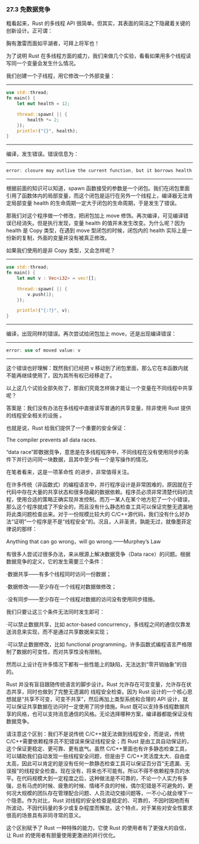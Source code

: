 ### 27.3 免数据竞争

粗看起来，Rust 的多线程 API 很简单。但其实，其表面的简洁之下隐藏着关键的创新设计。正可谓：

胸有激雷而面如平湖者，可拜上将军也！

为了说明 Rust 在多线程方面的威力，我们来做几个实验，看看如果用多个线程读写同一个变量会发生什么情况。

我们创建一个子线程，用它修改一个外部变量：

---

```rust
use std::thread;
fn main() {
    let mut health = 12;

    thread::spawn( || {
        health *= 2;
    });
    println!("{}", health);
}
```

---

编译，发生错误。错误信息为：

---

```rust
error: closure may outlive the current function, but it borrows health, which is owned by the current function
```

---

根据前面的知识可以知道，spawn 函数接受的参数是一个闭包。我们在闭包里面引用了函数体内的局部变量，而这个闭包是运行在另外一个线程上，编译器无法肯定局部变量 health 的生命周期一定大于闭包的生命周期，于是发生了错误。

那我们对这个程序做一个修改，把闭包加上 move 修饰。再次编译，可见编译错误已经消失。但是执行发现，变量 health 的值并未发生改变。为什么呢？因为 health 是 Copy 类型，在遇到 move 型闭包的时候，闭包内的 health 实际上是一份新的复制，外面的变量并没有被真正修改。

如果我们使用的是非 Copy 类型，又会怎样呢？

---

```rust
use std::thread;
fn main() {
    let mut v : Vec<i32> = vec![];

    thread::spawn( || {
        v.push(1);
    });

    println!("{:?}", v);
}
```

---

编译，出现同样的错误。再次尝试给闭包加上 move，还是出现编译错误：

---

```rust
error: use of moved value: v
```

---

这个错误也好理解：既然我们已经把 v 移动到了闭包里面，那么它在本函数内就不能再继续使用了，因为其所有权已经移走了。

以上这几个试验全部失败了，那我们究竟怎样做才能让一个变量在不同线程中共享呢？

答案是：我们没有办法在多线程中直接读写普通的共享变量，除非使用 Rust 提供的线程安全相关的设施 。

也就是说，Rust 给我们提供了一个重要的安全保证：

The compiler prevents all data races.

“data race”即数据竞争，意思是在多线程程序中，不同线程在没有使用同步的条件下并行访问同一块数据，且其中至少有一个是写操作的情况。

在笔者看来，这是一项革命性 的进步，非常值得关注。

在许多传统（非函数式）的编程语言中，并行程序设计是非常困难的，原因就在于代码中存在大量的共享状态和很多隐藏的数据依赖。程序员必须非常清楚代码的流程，使用合适的策略正确实现并发控制。而万一某人在某个地方犯了一个小错误，那么这个程序就成了不安全的，而且没有什么静态检查工具可以保证完整无遗漏地将此类问题检查出来。对于一份规模比较大的 C/C++源代码，我们没有什么好办法“证明”一个程序是不是“线程安全”的。况且，人非圣贤，孰能无过，就像墨菲定律说的那样：

Anything that can go wrong，will go wrong.——Murphey’s Law

有很多人尝试过很多办法，来从根源上解决数据竞争（Data race）的问题。根据数据竞争的定义，它的发生需要三个条件：

·数据共享——有多个线程同时访问一份数据；

·数据修改——至少存在一个线程对数据做修改；

·没有同步——至少存在一个线程对数据的访问没有使用同步措施。

我们只要让这三个条件无法同时发生即可：

·可以禁止数据共享，比如 actor-based concurrency，多线程之间的通信仅靠发送消息来实现，而不是通过共享数据来实现；

·可以禁止数据修改，比如 functional programming，许多函数式编程语言严格限制了数据的可变性，而对共享性没有限制。

然而以上设计在许多情况下都有一些性能上的缺陷，无法达到“零开销抽象”的目的。

Rust 并没有盲目跟随传统语言的脚步设计。Rust 允许存在可变变量，允许存在状态共享，同时也做到了完整无遗漏的 线程安全检查。因为 Rust 设计的一个核心思想就是“共享不可变，可变不共享”，然后再加上类型系统和合理的 API 设计，就可以保证共享数据在访问时一定使用了同步措施。Rust 既可以支持多线程数据共享的风格，也可以支持消息通信的风格。无论选择哪种方案，编译器都能保证没有数据竞争。

请注意这个区别：我们不是说传统 C/C++就无法做到线程安全，而是说，传统 C/C++需要依赖程序员不犯错误来保证线程安全；而 Rust 是由工具自动保证的，这个保证更稳定、更可靠、更有底气。虽然 C/C++里面也有许多静态检查工具，可以辅助我们自动发现一些线程安全问题，但是由于 C/C++灵活度太大、自由度太高，因此可以肯定的是没有任何一款静态检查工具可以保证百分百“无遗漏、无误报”的线程安全检查。现在没有，将来也不可能有。所以不得不依赖程序员的水平。在代码规模大到一定程度之后，这种做法是不可靠的，不论一个人实力有多强，总有马虎的时候、疲惫的时候、情绪不良的时候，偶尔犯错是不可避免的，更何况大规模的团队存在管理配合问题、人员流动交接问题等，一不小心就会埋下一个隐患。作为对比，Rust 对线程的安全检查是稳定的、可靠的，不因时因地而有所波动，不因代码量的多少或复杂程度而懈怠。这个特点，对于某些对安全性要求很高的场景具有非同寻常的意义。

这个区别赋予了 Rust 一种特殊的能力，它使 Rust 的使用者有了更强大的自信，让 Rust 的使用者有胆量使用更激进的并行优化。
